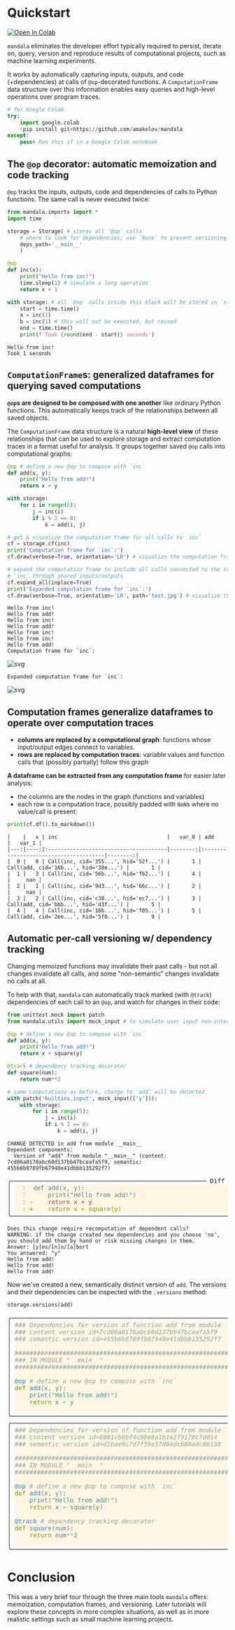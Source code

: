 # Quickstart
<a href="https://colab.research.google.com/github/amakelov/mandala/blob/master/docs_source/tutorials/01_hello.ipynb"> 
  <img src="https://colab.research.google.com/assets/colab-badge.svg" alt="Open In Colab"/> </a>

`mandala` eliminates the developer effort typically required to persist, iterate
on, query, version and reproduce results of computational projects, such as
machine learning experiments. 

It works by automatically capturing inputs, outputs, and code (+dependencies) at
calls of `@op`-decorated functions. A `ComputationFrame` data structure over
this information enables easy queries and high-level operations over program
traces.


```python
# for Google Colab
try:
    import google.colab
    !pip install git+https://github.com/amakelov/mandala
except:
    pass# Run this if in a Google Colab notebook
```

## The `@op` decorator: automatic memoization and code tracking
`@op` tracks the inputs, outputs, code and dependencies of calls to Python
functions. The same call is never executed twice:


```python
from mandala.imports import *
import time

storage = Storage( # stores all `@op` calls
    # where to look for dependencies; use `None` to prevent versioning altogether
    deps_path='__main__' 
    ) 

@op
def inc(x):
    print("Hello from inc!")
    time.sleep(1) # simulate a long operation
    return x + 1

with storage: # all `@op` calls inside this block will be stored in `storage`
    start = time.time()
    a = inc(1)
    b = inc(1) # this will not be executed, but reused
    end = time.time()
    print(f'Took {round(end - start)} seconds')
```

    Hello from inc!
    Took 1 seconds


## `ComputationFrame`s: generalized dataframes for querying saved computations
**`@op`s are designed to be composed with one another** like ordinary Python
functions. This automatically keeps track of the relationships between all saved
objects. 

The `ComputationFrame` data structure is a natural **high-level view** of these
relationships that can be used to explore storage and extract computation traces
in a format useful for analysis. It groups together saved `@op` calls into
computational graphs: 


```python
@op # define a new @op to compose with `inc`
def add(x, y):
    print("Hello from add!")
    return x + y

with storage:
    for i in range(5):
        j = inc(i)
        if i % 2 == 0:
            k = add(i, j)

# get & visualize the computation frame for all calls to `inc`
cf = storage.cf(inc) 
print('Computation frame for `inc`:')
cf.draw(verbose=True, orientation='LR') # visualize the computation frame

# expand the computation frame to include all calls connected to the calls of
# `inc` through shared inputs/outputs
cf.expand_all(inplace=True) 
print('Expanded computation frame for `inc`:')
cf.draw(verbose=True, orientation='LR', path='test.jpg') # visualize the computation frame
```

    Hello from inc!
    Hello from add!
    Hello from inc!
    Hello from add!
    Hello from inc!
    Hello from inc!
    Hello from add!
    Computation frame for `inc`:



    
![svg](01_hello_files/01_hello_5_1.svg)
    


    Expanded computation frame for `inc`:



    
![svg](01_hello_files/01_hello_5_3.svg)
    


## Computation frames generalize dataframes to operate over computation traces
- **columns are replaced by a computational graph**: functions whose input/output
edges connect to variables.
- **rows are replaced by computation traces**: variable values and function
calls that (possibly partially) follow this graph

**A dataframe can be extracted from any computation frame** for easier later
analysis:
- the columns are the nodes in the graph (functions and variables)
- each row is a computation trace, possibly padded with `NaN`s where no
value/call is present:


```python
print(cf.df().to_markdown())
```

    |    |   x | inc                                   |   var_0 | add                                   |   var_1 |
    |---:|----:|:--------------------------------------|--------:|:--------------------------------------|--------:|
    |  0 |   0 | Call(inc, cid='355...', hid='52f...') |       1 | Call(add, cid='16b...', hid='38e...') |       1 |
    |  1 |   3 | Call(inc, cid='56b...', hid='f62...') |       4 |                                       |     nan |
    |  2 |   1 | Call(inc, cid='9d3...', hid='66c...') |       2 |                                       |     nan |
    |  3 |   2 | Call(inc, cid='c38...', hid='ec7...') |       3 | Call(add, cid='bbb...', hid='d3f...') |       5 |
    |  4 |   4 | Call(inc, cid='16b...', hid='f05...') |       5 | Call(add, cid='2ee...', hid='5f0...') |       9 |


## Automatic per-call versioning w/ dependency tracking
Changing memoized functions may invalidate their past calls - but not all
changes invalidate all calls, and some "non-semantic" changes invalidate no
calls at all. 

To help with that, `mandala` can automatically track marked (with `@track`)
dependencies of each call to an `@op`, and watch for changes in their code:


```python
from unittest.mock import patch
from mandala.utils import mock_input # to simulate user input non-interactively

@op # define a new @op to compose with `inc`
def add(x, y):
    print("Hello from add!")
    return x + square(y)

@track # dependency tracking decorator
def square(num):
    return num**2

# same computations as before, change to `add` will be detected
with patch('builtins.input', mock_input(['y'])):
    with storage:
        for i in range(5):
            j = inc(i)
            if i % 2 == 0:
                k = add(i, j)
```

    CHANGE DETECTED in add from module __main__
    Dependent components:
      Version of "add" from module "__main__" (content: 7cd06a0178abc60d137bb47bceafa5f9, semantic: 455b6b8789fb67940e41dbbb135292f7)



<pre style="white-space:pre;overflow-x:auto;line-height:normal;font-family:Menlo,'DejaVu Sans Mono',consolas,'Courier New',monospace">╭───────────────────────────────────────────────────── Diff ──────────────────────────────────────────────────────╮
│ <span style="color: #74878c; text-decoration-color: #74878c; background-color: #fdf6e3; font-weight: bold">  </span><span style="color: #cfd1c6; text-decoration-color: #cfd1c6; background-color: #fdf6e3">1 </span><span style="color: #657b83; text-decoration-color: #657b83; background-color: #fdf6e3"> def add(x, y):</span><span style="background-color: #fdf6e3">                                                                                            </span> │
│ <span style="color: #74878c; text-decoration-color: #74878c; background-color: #fdf6e3; font-weight: bold">  </span><span style="color: #cfd1c6; text-decoration-color: #cfd1c6; background-color: #fdf6e3">2 </span><span style="color: #657b83; text-decoration-color: #657b83; background-color: #fdf6e3">     print("Hello from add!")</span><span style="background-color: #fdf6e3">                                                                              </span> │
│ <span style="color: #74878c; text-decoration-color: #74878c; background-color: #fdf6e3; font-weight: bold">  </span><span style="color: #cfd1c6; text-decoration-color: #cfd1c6; background-color: #fdf6e3">3 </span><span style="color: #dc322f; text-decoration-color: #dc322f; background-color: #fdf6e3">-    return x + y</span><span style="background-color: #fdf6e3">                                                                                          </span> │
│ <span style="color: #74878c; text-decoration-color: #74878c; background-color: #fdf6e3; font-weight: bold">  </span><span style="color: #cfd1c6; text-decoration-color: #cfd1c6; background-color: #fdf6e3">4 </span><span style="color: #859900; text-decoration-color: #859900; background-color: #fdf6e3">+    return x + square(y)</span><span style="background-color: #fdf6e3">                                                                                  </span> │
╰─────────────────────────────────────────────────────────────────────────────────────────────────────────────────╯
</pre>



    Does this change require recomputation of dependent calls?
    WARNING: if the change created new dependencies and you choose 'no', you should add them by hand or risk missing changes in them.
    Answer: [y]es/[n]o/[a]bort 
    You answered: "y"
    Hello from add!
    Hello from add!
    Hello from add!


Now we've created a new, semantically distinct version of `add`. The versions
and their dependencies can be inspected with the `.versions` method:


```python
storage.versions(add)
```


<pre style="white-space:pre;overflow-x:auto;line-height:normal;font-family:Menlo,'DejaVu Sans Mono',consolas,'Courier New',monospace">╭─────────────────────────────────────────────────────────────────────────────────────────────────────────────────╮
│ <span style="color: #93a1a1; text-decoration-color: #93a1a1; background-color: #fdf6e3; font-style: italic">### Dependencies for version of function add from module __main__</span><span style="background-color: #fdf6e3">                                              </span> │
│ <span style="color: #93a1a1; text-decoration-color: #93a1a1; background-color: #fdf6e3; font-style: italic">### content_version_id=7cd06a0178abc60d137bb47bceafa5f9</span><span style="background-color: #fdf6e3">                                                        </span> │
│ <span style="color: #93a1a1; text-decoration-color: #93a1a1; background-color: #fdf6e3; font-style: italic">### semantic_version_id=455b6b8789fb67940e41dbbb135292f7</span><span style="background-color: #fdf6e3">                                                       </span> │
│ <span style="background-color: #fdf6e3">                                                                                                               </span> │
│ <span style="color: #93a1a1; text-decoration-color: #93a1a1; background-color: #fdf6e3; font-style: italic">################################################################################</span><span style="background-color: #fdf6e3">                               </span> │
│ <span style="color: #93a1a1; text-decoration-color: #93a1a1; background-color: #fdf6e3; font-style: italic">### IN MODULE "__main__"</span><span style="background-color: #fdf6e3">                                                                                       </span> │
│ <span style="color: #93a1a1; text-decoration-color: #93a1a1; background-color: #fdf6e3; font-style: italic">################################################################################</span><span style="background-color: #fdf6e3">                               </span> │
│ <span style="background-color: #fdf6e3">                                                                                                               </span> │
│ <span style="color: #268bd2; text-decoration-color: #268bd2; background-color: #fdf6e3">@op</span><span style="color: #657b83; text-decoration-color: #657b83; background-color: #fdf6e3"> </span><span style="color: #93a1a1; text-decoration-color: #93a1a1; background-color: #fdf6e3; font-style: italic"># define a new @op to compose with `inc`</span><span style="background-color: #fdf6e3">                                                                   </span> │
│ <span style="color: #859900; text-decoration-color: #859900; background-color: #fdf6e3">def</span><span style="color: #657b83; text-decoration-color: #657b83; background-color: #fdf6e3"> </span><span style="color: #268bd2; text-decoration-color: #268bd2; background-color: #fdf6e3">add</span><span style="color: #657b83; text-decoration-color: #657b83; background-color: #fdf6e3">(x, y):</span><span style="background-color: #fdf6e3">                                                                                                 </span> │
│ <span style="color: #657b83; text-decoration-color: #657b83; background-color: #fdf6e3">    </span><span style="color: #268bd2; text-decoration-color: #268bd2; background-color: #fdf6e3">print</span><span style="color: #657b83; text-decoration-color: #657b83; background-color: #fdf6e3">(</span><span style="color: #2aa198; text-decoration-color: #2aa198; background-color: #fdf6e3">"Hello from add!"</span><span style="color: #657b83; text-decoration-color: #657b83; background-color: #fdf6e3">)</span><span style="background-color: #fdf6e3">                                                                                   </span> │
│ <span style="color: #657b83; text-decoration-color: #657b83; background-color: #fdf6e3">    </span><span style="color: #859900; text-decoration-color: #859900; background-color: #fdf6e3">return</span><span style="color: #657b83; text-decoration-color: #657b83; background-color: #fdf6e3"> x </span><span style="color: #93a1a1; text-decoration-color: #93a1a1; background-color: #fdf6e3">+</span><span style="color: #657b83; text-decoration-color: #657b83; background-color: #fdf6e3"> y</span><span style="background-color: #fdf6e3">                                                                                               </span> │
│ <span style="background-color: #fdf6e3">                                                                                                               </span> │
╰─────────────────────────────────────────────────────────────────────────────────────────────────────────────────╯
╭─────────────────────────────────────────────────────────────────────────────────────────────────────────────────╮
│ <span style="color: #93a1a1; text-decoration-color: #93a1a1; background-color: #fdf6e3; font-style: italic">### Dependencies for version of function add from module __main__</span><span style="background-color: #fdf6e3">                                              </span> │
│ <span style="color: #93a1a1; text-decoration-color: #93a1a1; background-color: #fdf6e3; font-style: italic">### content_version_id=6001cb6bf4c98e8a1b1a2f9170c7dd14</span><span style="background-color: #fdf6e3">                                                        </span> │
│ <span style="color: #93a1a1; text-decoration-color: #93a1a1; background-color: #fdf6e3; font-style: italic">### semantic_version_id=d1bae9c7d7f59e37d04dcb80adc06138</span><span style="background-color: #fdf6e3">                                                       </span> │
│ <span style="background-color: #fdf6e3">                                                                                                               </span> │
│ <span style="color: #93a1a1; text-decoration-color: #93a1a1; background-color: #fdf6e3; font-style: italic">################################################################################</span><span style="background-color: #fdf6e3">                               </span> │
│ <span style="color: #93a1a1; text-decoration-color: #93a1a1; background-color: #fdf6e3; font-style: italic">### IN MODULE "__main__"</span><span style="background-color: #fdf6e3">                                                                                       </span> │
│ <span style="color: #93a1a1; text-decoration-color: #93a1a1; background-color: #fdf6e3; font-style: italic">################################################################################</span><span style="background-color: #fdf6e3">                               </span> │
│ <span style="background-color: #fdf6e3">                                                                                                               </span> │
│ <span style="color: #268bd2; text-decoration-color: #268bd2; background-color: #fdf6e3">@op</span><span style="color: #657b83; text-decoration-color: #657b83; background-color: #fdf6e3"> </span><span style="color: #93a1a1; text-decoration-color: #93a1a1; background-color: #fdf6e3; font-style: italic"># define a new @op to compose with `inc`</span><span style="background-color: #fdf6e3">                                                                   </span> │
│ <span style="color: #859900; text-decoration-color: #859900; background-color: #fdf6e3">def</span><span style="color: #657b83; text-decoration-color: #657b83; background-color: #fdf6e3"> </span><span style="color: #268bd2; text-decoration-color: #268bd2; background-color: #fdf6e3">add</span><span style="color: #657b83; text-decoration-color: #657b83; background-color: #fdf6e3">(x, y):</span><span style="background-color: #fdf6e3">                                                                                                 </span> │
│ <span style="color: #657b83; text-decoration-color: #657b83; background-color: #fdf6e3">    </span><span style="color: #268bd2; text-decoration-color: #268bd2; background-color: #fdf6e3">print</span><span style="color: #657b83; text-decoration-color: #657b83; background-color: #fdf6e3">(</span><span style="color: #2aa198; text-decoration-color: #2aa198; background-color: #fdf6e3">"Hello from add!"</span><span style="color: #657b83; text-decoration-color: #657b83; background-color: #fdf6e3">)</span><span style="background-color: #fdf6e3">                                                                                   </span> │
│ <span style="color: #657b83; text-decoration-color: #657b83; background-color: #fdf6e3">    </span><span style="color: #859900; text-decoration-color: #859900; background-color: #fdf6e3">return</span><span style="color: #657b83; text-decoration-color: #657b83; background-color: #fdf6e3"> x </span><span style="color: #93a1a1; text-decoration-color: #93a1a1; background-color: #fdf6e3">+</span><span style="color: #657b83; text-decoration-color: #657b83; background-color: #fdf6e3"> square(y)</span><span style="background-color: #fdf6e3">                                                                                       </span> │
│ <span style="background-color: #fdf6e3">                                                                                                               </span> │
│ <span style="color: #268bd2; text-decoration-color: #268bd2; background-color: #fdf6e3">@track</span><span style="color: #657b83; text-decoration-color: #657b83; background-color: #fdf6e3"> </span><span style="color: #93a1a1; text-decoration-color: #93a1a1; background-color: #fdf6e3; font-style: italic"># dependency tracking decorator</span><span style="background-color: #fdf6e3">                                                                         </span> │
│ <span style="color: #859900; text-decoration-color: #859900; background-color: #fdf6e3">def</span><span style="color: #657b83; text-decoration-color: #657b83; background-color: #fdf6e3"> </span><span style="color: #268bd2; text-decoration-color: #268bd2; background-color: #fdf6e3">square</span><span style="color: #657b83; text-decoration-color: #657b83; background-color: #fdf6e3">(num):</span><span style="background-color: #fdf6e3">                                                                                               </span> │
│ <span style="color: #657b83; text-decoration-color: #657b83; background-color: #fdf6e3">    </span><span style="color: #859900; text-decoration-color: #859900; background-color: #fdf6e3">return</span><span style="color: #657b83; text-decoration-color: #657b83; background-color: #fdf6e3"> num</span><span style="color: #93a1a1; text-decoration-color: #93a1a1; background-color: #fdf6e3">**</span><span style="color: #2aa198; text-decoration-color: #2aa198; background-color: #fdf6e3">2</span><span style="background-color: #fdf6e3">                                                                                              </span> │
│ <span style="background-color: #fdf6e3">                                                                                                               </span> │
╰─────────────────────────────────────────────────────────────────────────────────────────────────────────────────╯
</pre>



# Conclusion
This was a very brief tour through the three main tools `mandala` offers:
memoization, computation frames, and versioning. Later tutorials will explore
these concepts in more complex situations, as well as in more realistic
settings such as small machine learning projects.
